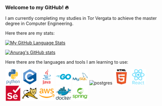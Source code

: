 ### Welcome to my GitHub! :fire:

I am currently completing my studies in Tor Vergata to achieve the master degree in Computer Engineering.

Here there are my stats:

[![My GitHub Language Stats](https://github-readme-stats-sigma-five.vercel.app/api/top-langs/?username=federicavil&theme=tokyonight&card_width=350)](https://github.com/anuraghazra/github-readme-stats)

[![Anurag's GitHub stats](https://github-readme-stats-sigma-five.vercel.app/api?username=federicavil&show_icons=true&theme=tokyonight)](https://github.com/anuraghazra/github-readme-stats)

Here there are the languages and tools I am learning to use:

<p align="left">
  <img src="https://raw.githubusercontent.com/devicons/devicon/master/icons/python/python-original-wordmark.svg" alt="python" width="50" height="50"/>
  <img src="https://raw.githubusercontent.com/devicons/devicon/master/icons/c/c-original.svg" alt="c" width="50" height="50"/>
  <img src="https://raw.githubusercontent.com/devicons/devicon/master/icons/java/java-original-wordmark.svg" alt="java" width="50" height="50"/>
  <img src="https://raw.githubusercontent.com/devicons/devicon/master/icons/go/go-original-wordmark.svg" alt="go" width="50" height="50"/>
  <img src="https://raw.githubusercontent.com/devicons/devicon/master/icons/mysql/mysql-original-wordmark.svg" alt="mysql" width="50" height="50"/>
  <img src="https://github.com/tus/official-images-docs/blob/master/postgres/logo.png" alt="postgres" width="50" height="50"/>
  <img src="https://raw.githubusercontent.com/devicons/devicon/master/icons/html5/html5-original-wordmark.svg" alt="html" width="50" height="50"/>
  <img src="https://raw.githubusercontent.com/devicons/devicon/master/icons/react/react-original-wordmark.svg" alt="react" width="50" height="50"/>
  <img src="https://raw.githubusercontent.com/devicons/devicon/master/icons/selenium/selenium-original.svg" alt="selenium" width="50" height="50"/>
  <img src="https://raw.githubusercontent.com/devicons/devicon/master/icons/tomcat/tomcat-original.svg" alt="tomcat" width="50" height="50"/>
  <img src="https://raw.githubusercontent.com/devicons/devicon/master/icons/amazonwebservices/amazonwebservices-plain-wordmark.svg" alt="aws" width="50" height="50"/>
  <img src="https://raw.githubusercontent.com/devicons/devicon/master/icons/docker/docker-original-wordmark.svg" alt="docker" width="50" height="50"/>
  <img src="https://raw.githubusercontent.com/devicons/devicon/master/icons/spring/spring-original-wordmark.svg" alt="spring" width="50" height="50"/>
</p>

